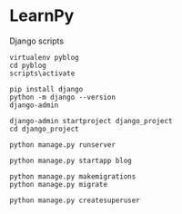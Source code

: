 # LearnPy

Django scripts

    virtualenv pyblog
    cd pyblog
    scripts\activate

    pip install django
    python -m django --version
    django-admin

    django-admin startproject django_project
    cd django_project

    python manage.py runserver

    python manage.py startapp blog

    python manage.py makemigrations
    python manage.py migrate

    python manage.py createsuperuser

    



    